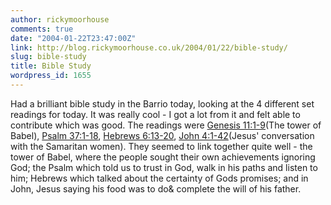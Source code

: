 ```yaml
---
author: rickymoorhouse
comments: true
date: "2004-01-22T23:47:00Z"
link: http://blog.rickymoorhouse.co.uk/2004/01/22/bible-study/
slug: bible-study
title: Bible Study
wordpress_id: 1655
---
```


Had a brilliant bible study in the Barrio today, looking at the 4 different set readings for today. It was really cool - I got a lot from it and felt able to contribute which was good. The readings were [Genesis 11:1-9](http://bible.gospelcom.net/bible?passage=Genesis+11:1-9&version=NIV&language=english)(The tower of Babel), [Psalm 37:1-18](http://bible.gospelcom.net/bible?passage=Psalm+37:1-18&version=NIV&language=english), [Hebrews 6:13-20](http://bible.gospelcom.net/bible?passage=Hebrews+6:13-20&version=NIV&language=english), [John 4:1-42](http://bible.gospelcom.net/bible?passage=John+4:1-42&version=NIV&language=english)(Jesus' conversation with the Samaritan women). They seemed to link together quite well - the tower of Babel, where the people sought their own achievements ignoring God; the Psalm which told us to trust in God, walk in his paths and listen to him; Hebrews which talked about the certainty of Gods promises; and in John, Jesus saying his food was to do& complete the will of his father.
